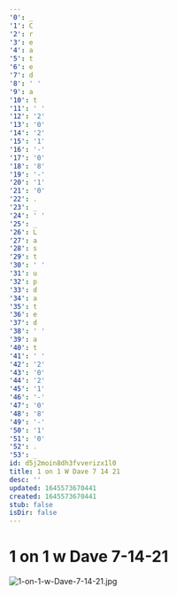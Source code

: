 ```yaml
---
'0': _
'1': C
'2': r
'3': e
'4': a
'5': t
'6': e
'7': d
'8': ' '
'9': a
'10': t
'11': ' '
'12': '2'
'13': '0'
'14': '2'
'15': '1'
'16': '-'
'17': '0'
'18': '8'
'19': '-'
'20': '1'
'21': '0'
'22': .
'23': _
'24': ' '
'25': _
'26': L
'27': a
'28': s
'29': t
'30': ' '
'31': u
'32': p
'33': d
'34': a
'35': t
'36': e
'37': d
'38': ' '
'39': a
'40': t
'41': ' '
'42': '2'
'43': '0'
'44': '2'
'45': '1'
'46': '-'
'47': '0'
'48': '8'
'49': '-'
'50': '1'
'51': '0'
'52': .
'53': _
id: d5j2moin8dh3fvverizx1l0
title: 1 on 1 W Dave 7 14 21
desc: ''
updated: 1645573670441
created: 1645573670441
stub: false
isDir: false
---
```


# 1 on 1 w Dave 7-14-21


![1-on-1-w-Dave-7-14-21.jpg](/assets/1-on-1-w-dave-7-14-21-kisn9v3e4lv6.jpg)

